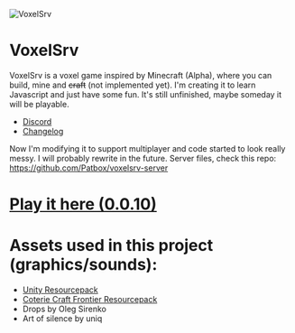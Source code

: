 ![VoxelSrv](https://imgur.com/mqT9FRd.png)
# VoxelSrv
VoxelSrv is a voxel game inspired by Minecraft (Alpha), where you can build, mine and ~~craft~~ (not implemented yet).
I'm creating it to learn Javascript and just have some fun.
It's still unfinished, maybe someday it will be playable.

- [Discord](https://discord.gg/K9PdsDh)
- [Changelog](https://github.com/Patbox/voxelsrv/blob/master/CHANGELOG.md)

Now I'm modifying it to support multiplayer and code started to look really messy. I will probably rewrite in the future.
Server files, check this repo: https://github.com/Patbox/voxelsrv-server

# [Play it here (0.0.10)](https://patbox.github.io/voxelsrv/)

# Assets used in this project (graphics/sounds):
- [Unity Resourcepack](https://github.com/CyanideX/Unity)
- [Coterie Craft Frontier Resourcepack](https://www.curseforge.com/minecraft/texture-packs/coterie-craft-16x)
- Drops by Oleg Sirenko
- Art of silence by uniq
